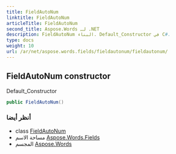 ```yaml
---
title: FieldAutoNum
linktitle: FieldAutoNum
articleTitle: FieldAutoNum
second_title: Aspose.Words لـ .NET
description: FieldAutoNum البناء. Default_Constructor في C#.
type: docs
weight: 10
url: /ar/net/aspose.words.fields/fieldautonum/fieldautonum/
---
```

## FieldAutoNum constructor

Default_Constructor

```csharp
public FieldAutoNum()
```

### أنظر أيضا

* class [FieldAutoNum](../)
* مساحة الاسم [Aspose.Words.Fields](../../../aspose.words.fields/)
* المجسم [Aspose.Words](../../../)
